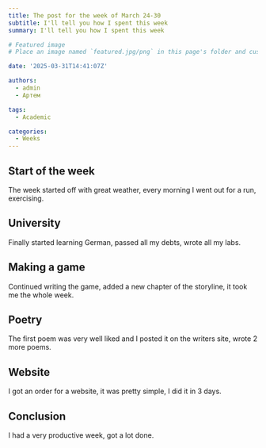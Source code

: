 ```yaml
---
title: The post for the week of March 24-30
subtitle: I'll tell you how I spent this week
summary: I'll tell you how I spent this week

# Featured image
# Place an image named `featured.jpg/png` in this page's folder and customize its options here.

date: '2025-03-31T14:41:07Z'

authors:
  - admin
  - Артем

tags:
  - Academic

categories:
  - Weeks
---
```


## Start of the week 

The week started off with great weather, every morning I went out for a run, exercising.

## University

Finally started learning German, passed all my debts, wrote all my labs.

## Making a game

Continued writing the game, added a new chapter of the storyline, it took me the whole week.

## Poetry

The first poem was very well liked and I posted it on the writers site, wrote 2 more poems.

## Website

I got an order for a website, it was pretty simple, I did it in 3 days.

## Conclusion

I had a very productive week, got a lot done.

